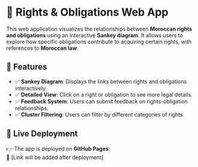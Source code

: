 # 📜 Rights & Obligations Web App

This web application visualizes the relationships between **Moroccan rights and obligations** using an interactive **Sankey diagram**. It allows users to explore how specific obligations contribute to acquiring certain rights, with references to **Moroccan law**.

## 🔹 Features
- ✅ **Sankey Diagram**: Displays the links between rights and obligations interactively.
- ✅ **Detailed View**: Click on a right or obligation to see more legal details.
- ✅ **Feedback System**: Users can submit feedback on rights-obligation relationships.
- ✅ **Cluster Filtering**: Users can filter by different categories of rights.

## 🚀 Live Deployment
👉 The app is deployed on **GitHub Pages**:  
🔗 [Link will be added after deployment]